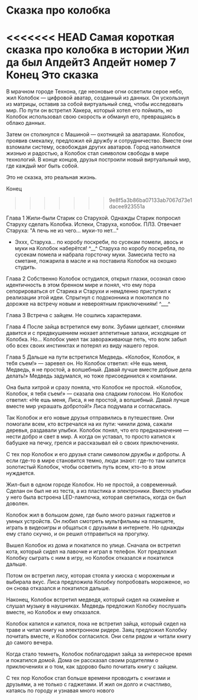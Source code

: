 # Сказка про колобка
<<<<<<< HEAD
Самая короткая сказка про колобка в истории
Жил да был
Апдейт3
Апдейт номер 7
Конец
Это сказка
=======
В мрачном городе Технона, где неоновые огни осветили серое небо, жил Колобок — цифровой аватар, созданный из данных. Он ускользнул из матрицы, оставив за собой виртуальный след, чтобы исследовать мир. По пути он встретил Хакера, который хотел его поймать, но Колобок использовал свою скорость и обманул его, превращаясь в облако данных.

Затем он столкнулся с Машиной — охотницей за аватарами. Колобок, проявив смекалку, предложил ей дружбу и сотрудничество. Вместе они взломали систему, освобождая других аватаров. Город наполнился жизнью и радостью, а Колобок стал символом свободы в мире технологий. В конце концов, друзья построили новый виртуальный мир, где каждый мог быть собой.

Это не сказка, это реальная жизнь.

Конец
>>>>>>> 9e8f5a3b86ba07133ab7067d73e1dacee923551a

Глава 1
Жили-были Старик со Старухой. Однажды Старик попросил Старуху сделать Колобка. Испеки, Старуха, колобок. ПЛЗ. 
Отвечает Старуха: "А печь не из чего... муки-то нет..."
- Эххх, Старуха... по коробу поскреби, по сусекам помели, авось и муки на Колобок наберётся! ^__^
Старуха по коробу поскребла, по сусекам помела и набрала горсточку муки.
Замесила тесто на сметане, пожарила в масле и на поставила Колобок на окошко студить. 

Глава 2
Собственно Колобок остудился, открыл глазки, осознал свою идентичность в этом бренном мире и понял, что ему пора сепорироваться от Старика и Старухи и немдленно приступил к реализации этой идеи. Спрыгнул с подоконника и покотился по дорожке на встречу новым и невероятным приключениям! ^___^

Глава 3
Встреча с зайцем. Не сошлись характерами. 

Глава 4
После зайца встретился ему волк. Зубами щелкает, слюнями давится и с предвкушением нюхает аппетитные запахи, исходящие от Колобка. Но... Колобок умел так завораживающе петь, что волк забыл обо всех своих инстинктах и потерял из виду нашего героя.

Глава 5
Дальше на пути встретился Медведь. «Колобок, Колобок, я тебя съем!» — заревел он. Но Колобок ответил: «Не ешь меня, Медведь, я не простой, а волшебный. Давай лучше вместе добрые дела делать!» Медведь задумался, но тоже присоединился к компании.

Она была хитрой и сразу поняла, что Колобок не простой. «Колобок, Колобок, я тебя съем!» — сказала она сладким голосом. Но Колобок ответил: «Не ешь меня, Лиса, я не простой, а волшебный. Давай лучше вместе мир украшать добротой!» Лиса подумала и согласилась.

Так Колобок и его новые друзья отправились в путешествие. Они помогали всем, кто встречался на их пути: чинили дома, сажали деревья, раздавали улыбки. Колобок понял, что его предназначение — нести добро и свет в мир. А когда он уставал, то просто катился к бабушке на печку, грелся и рассказывал ей о своих приключениях.

С тех пор Колобок и его друзья стали символом дружбы и доброты. А если где-то в мире становится темно, люди знают: где-то там катится золотистый Колобок, чтобы осветить путь всем, кто-то в этом нуждается.

Жил-был в одном городе Колобок. Но не простой, а современный. Сделан он был не из теста, а из пластика и электроники. Вместо улыбки у него была встроена LED-лампочка, которая светилась, когда он был доволен.

Колобок жил в большом доме, где было много разных гаджетов и умных устройств. Он любил смотреть мультфильмы на планшете, играть в видеоигры и общаться с друзьями в интернете. Но однажды ему стало скучно, и он решил отправиться на прогулку.

Вышел Колобок из дома и покатился по улице. Сначала он встретил кота, который сидел на лавочке и играл в телефон. Кот предложил Колобку сыграть с ним в игру, но Колобок отказался и покатился дальше.

Потом он встретил лису, которая стояла у киоска с мороженым и выбирала вкус. Лиса предложила Колобку попробовать мороженое, но он снова отказался и покатился дальше.

Наконец, Колобок встретил медведя, который сидел на скамейке и слушал музыку в наушниках. Медведь предложил Колобку послушать вместе, но Колобок и ему отказался.

Колобок катился и катился, пока не встретил зайца, который сидел на траве и читал книгу на электронном ридере. Заяц предложил Колобку почитать вместе, и Колобок согласился. Они сели рядом и читали книгу до самого вечера.

Когда стало темнеть, Колобок поблагодарил зайца за интересное время и покатился домой. Дома он рассказал своим родителям о приключениях и о том, как здорово было почитать книгу с зайцем.

С тех пор Колобок стал больше времени проводить с книгами и друзьями, а не только с гаджетами. И жил он долго и счастливо, катаясь по городу и узнавая много нового
